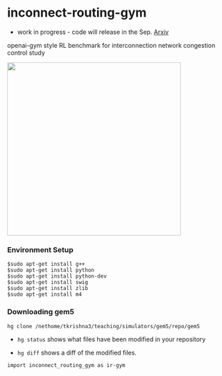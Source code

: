 # inconnect-routing-gym

- work in progress - code will release in the Sep. [Arxiv](https://arxiv.org/abs/1908.04484)

openai-gym style RL benchmark for interconnection network congestion control study

<img src="https://github.com/huckiyang/inconnect-routing-gym/blob/master/ok_1.png" width="400">

### Environment Setup

```"shell"
$sudo apt-get install g++
$sudo apt-get install python
$sudo apt-get install python-dev
$sudo apt-get install swig
$sudo apt-get install zlib
$sudo apt-get install m4

```

### Downloading gem5

```
hg clone /nethome/tkrishna3/teaching/simulators/gem5/repo/gem5
```

- ``hg status`` shows what files have been modified in your repository

- ``hg diff`` shows a diff of the modified files.

```"python"
import inconnect_routing_gym as ir-gym

```
